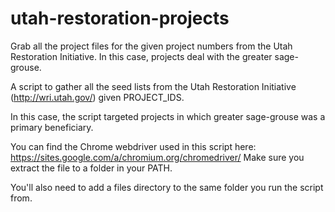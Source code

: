# utah-restoration-projects
Grab all the project files for the given project numbers from the Utah Restoration Initiative. In this case, projects deal with the greater sage-grouse.

A script to gather all the seed lists from the Utah Restoration Initiative (http://wri.utah.gov/) given PROJECT_IDS.

In this case, the script targeted projects in which greater sage-grouse was a primary beneficiary.

You can find the Chrome webdriver used in this script here: https://sites.google.com/a/chromium.org/chromedriver/
Make sure you extract the file to a folder in your PATH.

You'll also need to add a files directory to the same folder you run the script from.
